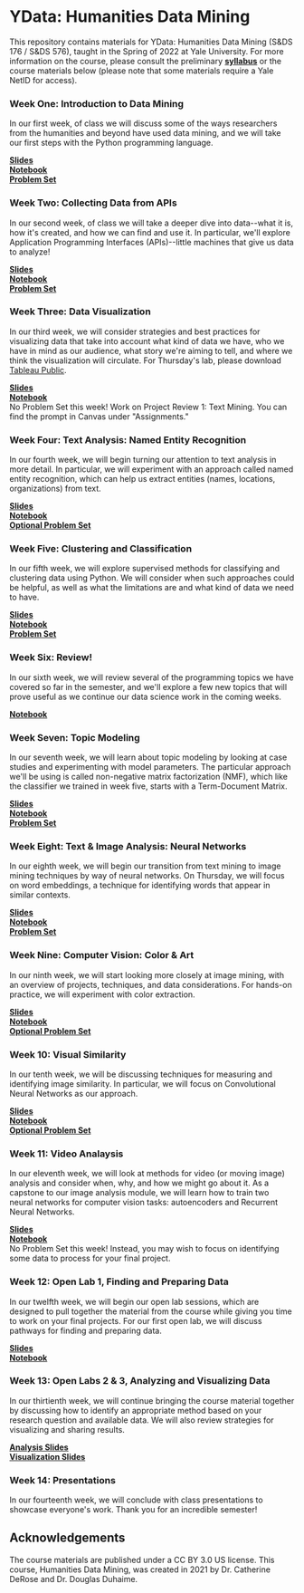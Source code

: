 # YData: Humanities Data Mining

This repository contains materials for YData: Humanities Data Mining (S&DS 176 / S&DS 576), taught in the Spring of 2022 at Yale University. For more information on the course, please consult the preliminary  [**syllabus**](https://github.com/YaleDHLab/humanities-data-mining/blob/master/YDATA-HumanitiesDataMiningSpring2022.pdf) or the course materials below (please note that some materials require a Yale NetID for access).

### Week One: Introduction to Data Mining

In our first week, of class we will discuss some of the ways researchers from the humanities and beyond have used data mining, and we will take our first steps with the Python programming language.

[**Slides**](https://docs.google.com/presentation/d/1W9NwnJdt28Q3iIa5D6CH5DEPj6Ct2zUoJyO345ivC_g/edit?usp=sharing)<br/>
[**Notebook**](https://colab.research.google.com/drive/13s60tjYC5b6BvBcoRnzk6RZJoTtHvLE1?usp=sharing)<br/>
[**Problem Set**](https://colab.research.google.com/drive/1igGn4rqrweJvvZ19CicnuLzj6Uz_XMzi?usp=sharing)<br/>

### Week Two: Collecting Data from APIs

In our second week, of class we will take a deeper dive into data--what it is, how it's created, and how we can find and use it. In particular, we'll explore Application Programming Interfaces (APIs)--little machines that give us data to analyze!

[**Slides**](https://docs.google.com/presentation/d/1Dl3BH10sis2ySWeNeX8f1j9AWhIqUilcKlU6Oqeo4kw/edit?usp=sharing)<br/>
[**Notebook**](https://colab.research.google.com/drive/1TjJhjw1BhhYN6EfAL8c8TZ4-VrHoKfvJ?usp=sharing)<br/>
[**Problem Set**](https://colab.research.google.com/drive/1PYYXuSlhJJhA4W55g2OW_9wftf-Ov2j9?usp=sharing)<br/>

### Week Three: Data Visualization

In our third week, we will consider strategies and best practices for visualizing data that take into account what kind of data we have, who we have in mind as our audience, what story we're aiming to tell, and where we think the visualization will circulate. For Thursday's lab, please download [Tableau Public](https://public.tableau.com/en-us/s/).

[**Slides**](https://docs.google.com/presentation/d/10hK_tJwJ_3YFe3cvkC2ma-AUeMVdyI0sihODv47Gb0M/edit?usp=sharing)<br/>
[**Notebook**](https://github.com/YaleDHLab/humanities-data-mining/blob/master/workshop-materials/tableau-workshop/README.md)<br/>
No Problem Set this week! Work on Project Review 1: Text Mining. You can find the prompt in Canvas under "Assignments."<br/>

### Week Four: Text Analysis: Named Entity Recognition

In our fourth week, we will begin turning our attention to text analysis in more detail. In particular, we will experiment with an approach called named entity recognition, which can help us extract entities (names, locations, organizations) from text.

[**Slides**](https://docs.google.com/presentation/d/1YvE_UPaMkkEyq2ULizseRM66LV-4ntQn-0BVrKtO0lY/edit?usp=sharing)<br/>
[**Notebook**](https://colab.research.google.com/drive/10ZdzRUcc2pT93u0kLNJt3ZdAUNCNgf_K?usp=sharing)<br/>
[**Optional Problem Set**](https://colab.research.google.com/drive/1sY1FSCOXCSR9wnAI8AhzqvGdWQGug7k0?usp=sharing)<br/>

### Week Five: Clustering and Classification

In our fifth week, we will explore supervised methods for classifying and clustering data using Python. We will consider when such approaches could be helpful, as well as what the limitations are and what kind of data we need to have.

[**Slides**](https://docs.google.com/presentation/d/1qerfYY6o9_JTINxLLDSZKIBsUEoOoVBt61FwVuaVCYU/edit?usp=sharing)<br/>
[**Notebook**](https://colab.research.google.com/drive/14K7ITjIvNB0mEGBpWh8AvMPviTLoD4y2?usp=sharing)<br/>
[**Problem Set**](https://colab.research.google.com/drive/1TXmg8OgUyoJhBKu5xJNEJPWEAJysWCJ8?usp=sharing)<br/>

### Week Six: Review!

In our sixth week, we will review several of the programming topics we have covered so far in the semester, and we'll explore a few new topics that will prove useful as we continue our data science work in the coming weeks.

[**Notebook**](https://colab.research.google.com/drive/1xbQebx6f5tabjqJs9rOInxs2XG6HSPQm?usp=sharing)<br/>

### Week Seven: Topic Modeling

In our seventh week, we will learn about topic modeling by looking at case studies and experimenting with model parameters. The particular approach we'll be using is called non-negative matrix factorization (NMF), which like the classifier we trained in week five, starts with a Term-Document Matrix.

[**Slides**](https://docs.google.com/presentation/d/1igf2E6DuUwL8kTHKsOPEJlcLZzIuXpHc0QPjvczjv2Q/edit?usp=sharing)<br/>
[**Notebook**](https://colab.research.google.com/drive/1emPAuctrYHkOjx92kAkmql0tmlrV-wtI?usp=sharing)<br/>
[**Problem Set**](https://colab.research.google.com/drive/1ffGWP-9CI092oETqdJxe35eG4xYYNssO?usp=sharing)<br/>

### Week Eight: Text & Image Analysis: Neural Networks

In our eighth week, we will begin our transition from text mining to image mining techniques by way of neural networks. On Thursday, we will focus on word embeddings, a technique for identifying words that appear in similar contexts.

[**Slides**](https://docs.google.com/presentation/d/1rGTACVTCKt6iMkgAytqnzot7qMAS973VrvFPuyLV1wg/edit?usp=sharing)<br/>
[**Notebook**](https://colab.research.google.com/drive/1WEwQoMLfmBAJJfgSneOikyOncdR-ThQu?usp=sharing)<br/>
[**Problem Set**](https://colab.research.google.com/drive/1o6E2M9yfNNnzzqmwEk8ycH3YveMpIQQt?usp=sharing)<br/>

### Week Nine: Computer Vision: Color & Art

In our ninth week, we will start looking more closely at image mining, with an overview of projects, techniques, and data considerations. For hands-on practice, we will experiment with color extraction.

[**Slides**](https://docs.google.com/presentation/d/1Ndz0hvjppo_oxIUPPpsevhYd7MWjYHaYwGVTsmgUgnw/edit?usp=sharing)<br/>
[**Notebook**](https://colab.research.google.com/drive/1e_0CA3Pa44DkimQX5QE_Y-gWvDx-qGoI?usp=sharing)<br/>
[**Optional Problem Set**](https://colab.research.google.com/drive/12P9WsbVG4ra4YQAn98Oti8jbxhwltN5R?usp=sharing)<br/>

### Week 10: Visual Similarity

In our tenth week, we will be discussing techniques for measuring and identifying image similarity. In particular, we will focus on Convolutional Neural Networks as our approach.

[**Slides**](https://docs.google.com/presentation/d/1lH1Rnb_lrYx7jOlOrnBwUb5nItZobNewLNnymxouGB4/edit?usp=sharing)<br/>
[**Notebook**](https://colab.research.google.com/drive/16Ns9-KV1q1zskknWF9VQ98SZaABxSa0N?usp=sharing)<br/>
[**Optional Problem Set**](https://colab.research.google.com/drive/1EQUP984N7rqk308Qa3WfbBjNK-AWlgZa?usp=sharing)<br/>

### Week 11: Video Analaysis

In our eleventh week, we will look at methods for video (or moving image) analysis and consider when, why, and how we might go about it. As a capstone to our image analysis module, we will learn how to train two neural networks for computer vision tasks: autoencoders and Recurrent Neural Networks.

[**Slides**](https://docs.google.com/presentation/d/13o3YdHvxkosFMrytLbbh52laT6W9-gLgrIQrOcShFJk/edit?usp=sharing)<br/>
[**Notebook**](https://colab.research.google.com/drive/1wRULZeFCKW1VKkZlgRGTIuArGFOC2G38?usp=sharing)<br/>
No Problem Set this week! Instead, you may wish to focus on identifying some data to process for your final project.<br/>

### Week 12: Open Lab 1, Finding and Preparing Data

In our twelfth week, we will begin our open lab sessions, which are designed to pull together the material from the course while giving you time to work on your final projects. For our first open lab, we will discuss pathways for finding and preparing data.

[**Slides**](https://docs.google.com/presentation/d/1YFl41mAJj7_TBF2RZkesbrprfP5_vCj41xWn-GwnTDg/edit#slide=id.gd382aa6a5e_0_0)<br/>
[**Notebook**](https://colab.research.google.com/drive/1XAelNBAMNVOzKfKapKxBTmbULWWXf4oq?usp=sharing)

### Week 13: Open Labs 2 & 3, Analyzing and Visualizing Data

In our thirtienth week, we will continue bringing the course material together by discussing how to identify an appropriate method based on your research question and available data. We will also review strategies for visualizing and sharing results. 

[**Analysis Slides**](https://docs.google.com/presentation/d/1-ICaxfz3QMTEULBm7pCiQFxHm89JEdsVM4YAfR2T0TM/edit?usp=sharing)<br/>
[**Visualization Slides**](https://docs.google.com/presentation/d/17PJgDFTz9qfzvHjRok6oX0gnOB6YN9TZZa2jO2ICxho/edit?usp=sharing)<br/>

### Week 14: Presentations

In our fourteenth week, we will conclude with class presentations to showcase everyone's work. Thank you for an incredible semester!


## Acknowledgements
The course materials are published under a CC BY 3.0 US license. This course, Humanities Data Mining, was created in 2021 by Dr. Catherine DeRose and Dr. Douglas Duhaime.
